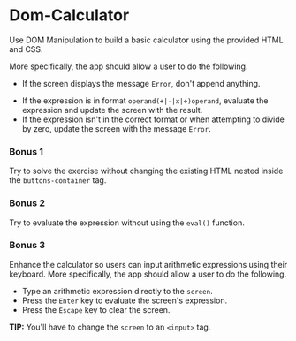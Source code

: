 # Dom-Calculator

Use DOM Manipulation to build a basic calculator using the provided HTML and CSS.



More specifically, the app should allow a user to do the following.

<!-- - Click an operand or operator button to append its corresponding text to the screen. -->
  - If the screen displays the message `Error`, don't append anything.
<!-- - Click the `clear` button to remove all the text from the screen. -->
<!-- - Click the `equals` button to evaluate the arithmetic expression shown in the screen. -->
  - If the expression is in format `operand(+|-|x|÷)operand`, evaluate the expression and update the screen with the result.
  - If the expression isn't in the correct format or when attempting to divide by zero, update the screen with the message `Error`.

### Bonus 1

Try to solve the exercise without changing the existing HTML nested inside the `buttons-container` tag.

### Bonus 2

Try to evaluate the expression without using the `eval()` function.

### Bonus 3

Enhance the calculator so users can input arithmetic expressions using their keyboard. More specifically, the app should allow a user to do the following.

- Type an arithmetic expression directly to the `screen`.
- Press the `Enter` key to evaluate the screen's expression.
- Press the `Escape` key to clear the screen.

**TIP:** You'll have to change the `screen` to an `<input>` tag.
